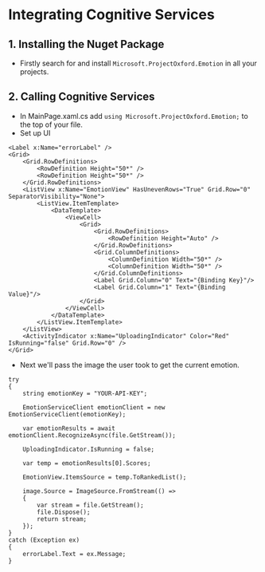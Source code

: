 # Integrating Cognitive Services 

## 1. Installing the Nuget Package

* Firstly search for and install ```Microsoft.ProjectOxford.Emotion``` in all your projects.

## 2. Calling Cognitive Services

* In MainPage.xaml.cs add ```using Microsoft.ProjectOxford.Emotion;``` to the top of your file.
* Set up UI

```
<Label x:Name="errorLabel" />
<Grid>
	<Grid.RowDefinitions>
		<RowDefinition Height="50*" />
		<RowDefinition Height="50*" />
	</Grid.RowDefinitions>
	<ListView x:Name="EmotionView" HasUnevenRows="True" Grid.Row="0" SeparatorVisibility="None">
		<ListView.ItemTemplate>
			<DataTemplate>
				<ViewCell>
					<Grid>
						<Grid.RowDefinitions>
							<RowDefinition Height="Auto" />
                        </Grid.RowDefinitions>
                        <Grid.ColumnDefinitions>
							<ColumnDefinition Width="50*" />
                            <ColumnDefinition Width="50*" />
                        </Grid.ColumnDefinitions>
                        <Label Grid.Column="0" Text="{Binding Key}"/>
			            <Label Grid.Column="1" Text="{Binding Value}"/>
                    </Grid>
                </ViewCell>
            </DataTemplate>
        </ListView.ItemTemplate>
	</ListView>
	<ActivityIndicator x:Name="UploadingIndicator" Color="Red" IsRunning="false" Grid.Row="0" />
</Grid>
```

* Next we'll pass the image the user took to get the current emotion.

```
try
{
	string emotionKey = "YOUR-API-KEY";
	
	EmotionServiceClient emotionClient = new EmotionServiceClient(emotionKey);

	var emotionResults = await emotionClient.RecognizeAsync(file.GetStream());

	UploadingIndicator.IsRunning = false;

	var temp = emotionResults[0].Scores;

	EmotionView.ItemsSource = temp.ToRankedList();

	image.Source = ImageSource.FromStream(() =>
    {
		var stream = file.GetStream();
		file.Dispose();
		return stream;
	});
}
catch (Exception ex)
{
	errorLabel.Text = ex.Message;
}			
```